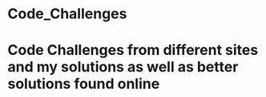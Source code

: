 # Code_Challenges

# Code Challenges from different sites and my solutions as well as better solutions found online
